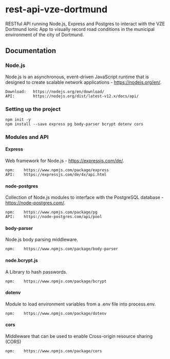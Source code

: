 # rest-api-vze-dortmund

RESTful API running Node.js, Express and Postgres to interact with the VZE Dortmund Ionic App to visually record road conditions in the municipal environment of the city of Dortmund.

## Documentation
### Node.js 
Node.js is an asynchronous, event-driven JavaScript runtime that is designed to create scalable network applications - https://nodejs.org/en/.

    Download:   https://nodejs.org/en/download/
    API:        https://nodejs.org/dist/latest-v12.x/docs/api/

### Setting up the project
```
npm init -y
npm install --save express pg body-parser bcrypt dotenv cors
```

### Modules and API
#### Express
Web framework for Node.js - https://expressjs.com/de/.

    npm:    https://www.npmjs.com/package/express
    API:    https://expressjs.com/de/4x/api.html

#### node-postgres
Collection of Node.js modules to interface with the PostgreSQL database - https://node-postgres.com/.

    npm:    https://www.npmjs.com/package/pg
    API:    https://node-postgres.com/api/pool

#### body-parser
Node.js body parsing middleware.

    npm:    https://www.npmjs.com/package/body-parser

#### node.bcrypt.js
A Library to hash passwords.

    npm:    https://www.npmjs.com/package/bcrypt
    
#### dotenv
Module to load environment variables from a .env file into process.env.

    npm:    https://www.npmjs.com/package/dotenv

#### cors
Middleware that can be used to enable Cross-origin resource sharing (CORS)

    npm:    https://www.npmjs.com/package/cors